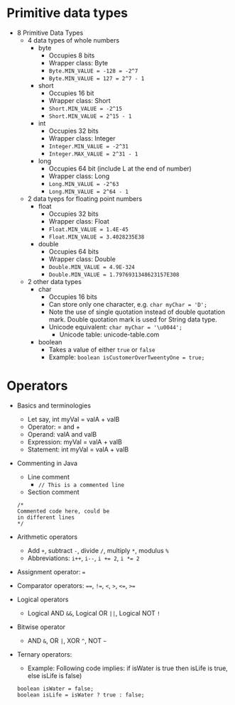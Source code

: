 # Primitive data types

* 8 Primitive Data Types
  * 4 data types of whole numbers
    * byte
      * Occupies 8 bits
      * Wrapper class: Byte
      * `Byte.MIN_VALUE = -128 = -2^7`
      * `Byte.MIN_VALUE = 127 = 2^7 - 1`
    * short
      * Occupies 16 bit
      * Wrapper class: Short
      * `Short.MIN_VALUE = -2^15`
      * `Short.MIN_VALUE = 2^15 - 1`
    * int
      * Occupies 32 bits
      * Wrapper class: Integer
      * `Integer.MIN_VALUE = -2^31`
      * `Integer.MAX_VALUE = 2^31 - 1`
    * long
      * Occupies 64 bit (include L at the end of number)
      * Wrapper class: Long
      * `Long.MIN_VALUE = -2^63`
      * `Long.MIN_VALUE = 2^64 - 1`
  * 2 data tyeps for floating point numbers
    * float
      * Occupies 32 bits
      * Wrapper class: Float
      * `Float.MIN_VALUE = 1.4E-45`
      * `Float.MIN_VALUE = 3.4028235E38`
    * double
      * Occupies 64 bits
      * Wrapper class: Double
      * `Double.MIN_VALUE = 4.9E-324`
      * `Double.MIN_VALUE = 1.7976931348623157E308`
  * 2 other data types
    * char
      * Occupies 16 bits
      * Can store only one character, e.g. `char myChar = 'D';`
      * Note the use of single quotation instead of double quotation mark. Double quotation mark is used for String data type.
      * Unicode equivalent: `char myChar = '\u0044';`
        * Unicode table: unicode-table.com
    * boolean
      * Takes a value of either `true` or `false`
      * Example: `boolean isCustomerOverTweentyOne = true;`



# Operators
* Basics and terminologies
  * Let say, int myVal = valA + valB
  * Operator: = and +
  * Operand: valA and valB
  * Expression: myVal = valA + valB
  * Statement: int myVal = valA + valB

* Commenting in Java
  * Line comment
    * `// This is a commented line`
  * Section comment
  ```
  /*
  Commented code here, could be
  in different lines
  */
  ```
  
* Arithmetic operators
  * Add `+`, subtract `-`, divide `/`, multiply `*`, modulus `%`
  * Abbreviations: `i++`, `i--`, `i += 2`, `i *= 2`

* Assignment operator: `=`
* Comparator operators: `==`, `!=`, `<`, `>`, `<=`, `>=`

* Logical operators
  * Logical AND `&&`, Logical OR `||`, Logical NOT `!`
* Bitwise operator
  * AND `&`, OR `|`, XOR `^`, NOT `~`

* Ternary operators:
  * Example: Following code implies: if isWater is true then isLife is true, else isLife is false)
  ```
  boolean isWater = false;
  boolean isLife = isWater ? true : false;
  ```

